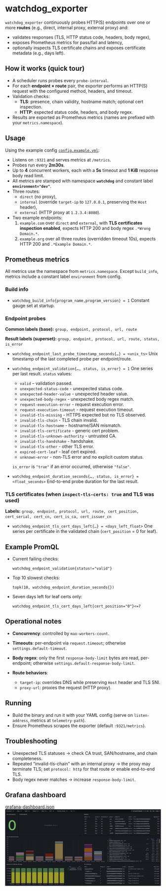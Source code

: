 # watchdog_exporter

`watchdog_exporter` continuously probes HTTP(S) endpoints over one or more **routes**
(e.g., direct, internal proxy, external proxy) and:

- validates responses (TLS, HTTP status code, headers, body regex),
- exposes Prometheus metrics for pass/fail and latency,
- optionally inspects TLS certificate chains and exposes certificate metadata (e.g., days left).

## How it works (quick tour)

- A scheduler runs probes every `probe-interval`.
- For each **endpoint × route** pair, the exporter performs an HTTP(S) request with the configured method, headers, and timeout.
- Validation checks:
  - **TLS**: presence, chain validity, hostname match; optional cert inspection.
  - **HTTP**: expected status code, headers, and body regex.
- Results are exported as Prometheus metrics (names are prefixed with your `metrics.namespace`).

## Usage

Using the example config [`config.example.yml`](config.example.yml):

- Listens on `:9321` and serves metrics at `/metrics`.
- Probes run every **2m30s**.
- Up to **4** concurrent workers, each with a **5s** timeout and **1 KiB** response body read limit.
- All metrics are stamped with namespace **`watchdog`** and constant label **`environment="dev"`**.
- Three routes:
  - `direct` (no proxy),
  - `internal` (override `target-ip` to `127.0.0.1`, preserving the `Host` header),
  - `external` (HTTP proxy at `1.2.3.4:8080`).
- Two example endpoints:
  1. `example.com` over `direct` and `external`, with **TLS certificates inspection enabled**, expects HTTP 200 and body regex `.*Wrong Domain.*`.
  2. `example.org` over all three routes (overridden timeout 10s), expects HTTP 200 and `.*Example Domain.*`.

## Prometheus metrics

All metrics use the namespace from `metrics.namespace`. Except `build_info`, metrics include a constant label `environment` from config.

### Build info

* `watchdog_build_info{program_name,program_version} = 1`
  Constant gauge set at startup.

### Endpoint probes

**Common labels (base):**
`group, endpoint, protocol, url, route`

**Result labels (superset):**
`group, endpoint, protocol, url, route, status, is_error`

* `watchdog_endpoint_last_probe_timestamp_seconds{…} = <unix_ts>`
  Unix timestamp of the last completed probe per endpoint/route.

* `watchdog_endpoint_validation{…, status, is_error} = 1`
  One series per last result. `status` values:

    * `valid` – validation passed.
    * `unexpected-status-code` - unexpected status code.
    * `unexpected-header-value` - unexpected header value.
    * `unexpected-body-regex` - unexpected body regex match.
    * `request-execution-error` - request execution error.
    * `request-execution-timeout` - request execution timeout.
    * `invalid-tls-missing` - HTTPS expected but no TLS observed.
    * `invalid-tls-chain` - TLS chain invalid.
    * `invalid-tls-hostname` - hostname/SAN mismatch.
    * `invalid-tls-certificate` - generic cert problem.
    * `invalid-tls-unknown-authority` - untrusted CA.
    * `invalid-tls-handshake` - handshake.
    * `invalid-tls-other` - other TLS error.
    * `expired-cert-leaf` - leaf cert expired.
    * `unknown-error` - non-TLS error and no explicit custom status.

  `is_error` is `"true"` if an error occurred, otherwise `"false"`.

* `watchdog_endpoint_duration_seconds{…, status, is_error} = <float_seconds>`
  End-to-end probe duration for the last result.

### TLS certificates (when `inspect-tls-certs: true` and TLS was used)

**Labels:**
`group, endpoint, protocol, url, route, cert_position, cert_serial, cert_cn, cert_is_ca, cert_issuer_cn`

* `watchdog_endpoint_tls_cert_days_left{…} = <days_left_float>`
  One series per certificate in the validated chain (`cert_position` = 0 for leaf).

## Example PromQL

* Current failing checks:

  ```promql
  watchdog_endpoint_validation{status!="valid"}
  ```

* Top 10 slowest checks:

  ```promql
  topk(10, watchdog_endpoint_duration_seconds{})
  ```

* Seven days left for leaf certs only:

  ```promql
  watchdog_endpoint_tls_cert_days_left{cert_position="0"}<=7
  ```

## Operational notes

* **Concurrency**: controlled by `max-workers-count`.
* **Timeouts**: per-endpoint via `request.timeout`; otherwise `settings.default-timeout`.
* **Body regex**: only the first `response-body-limit` bytes are read, per-endpoint; otherwise `settings.default-response-body-limit`.
* **Route behaviors**:

    * `target-ip`: overrides DNS while preserving `Host` header and TLS SNI.
    * `proxy-url`: proxies the request (HTTP proxy).

## Running

* Build the binary and run it with your YAML config (serve on `listen-address`, metrics at `telemetry-path`).
* Ensure Prometheus scrapes the exporter (default `:9321/metrics`).

## Troubleshooting

* Unexpected TLS statuses → check CA trust, SAN/hostname, and chain completeness.
* Repeated “invalid-tls-chain” with an internal proxy → the proxy may terminate TLS; set `protocol: http` for that route or enable end-to-end TLS.
* Body regex never matches → increase `response-body-limit`.


## Grafana dashboard

[grafana-dashboard.json](docs/grafana-dashboard.json)
![](docs/grafana-dashboard.png)